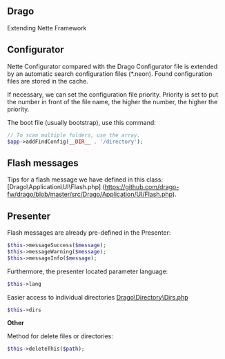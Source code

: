 ## Drago

Extending Nette Framework

## Configurator

Nette Configurator compared with the Drago Configurator file is extended by an automatic
search configuration files (*.neon). Found configuration files are stored in the cache.

If necessary, we can set the configuration file priority. Priority is set to put the number
in front of the file name, the higher the number, the higher the priority.

The boot file (usually bootstrap), use this command:

```php
// To scan multiple folders, use the array.
$app->addFindConfig(__DIR__ . '/directory');
```

## Flash messages

Tips for a flash message we have defined in this class: [Drago\Application\UI\Flash.php]
(https://github.com/drago-fw/drago/blob/master/src/Drago/Application/UI/Flash.php).

## Presenter

Flash messages are already pre-defined in the Presenter:

```php
$this->messageSuccess($message);
$this->messageWarning($message);
$this->messageInfo($message);
```

Furthermore, the presenter located parameter language:

```php
$this->lang
```

Easier access to individual directories [Drago\Directory\Dirs.php](https://github.com/drago-fw/dirs)

```php
$this->dirs
```

**Other**

Method for delete files or directories:

```php
$this->deleteThis($path);
```
